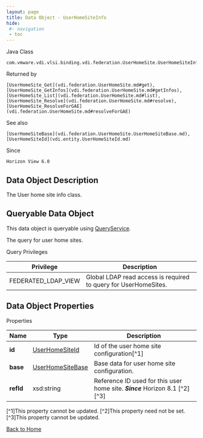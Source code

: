 ```yaml
---
layout: page
title: Data Object - UserHomeSiteInfo
hide:
 #- navigation
 - toc
---
```






Java Class

    com.vmware.vdi.vlsi.binding.vdi.federation.UserHomeSite.UserHomeSiteInfo

Returned by

    [UserHomeSite_Get](vdi.federation.UserHomeSite.md#get), [UserHomeSite_GetInfos](vdi.federation.UserHomeSite.md#getInfos), [UserHomeSite_List](vdi.federation.UserHomeSite.md#list), [UserHomeSite_Resolve](vdi.federation.UserHomeSite.md#resolve), [UserHomeSite_ResolveForGAE](vdi.federation.UserHomeSite.md#resolveForGAE)

See also

    [UserHomeSiteBase](vdi.federation.UserHomeSite.UserHomeSiteBase.md), [UserHomeSiteId](vdi.entity.UserHomeSiteId.md)

Since 

    Horizon View 6.0

## Data Object Description 

The User home site info class. 

##  Queryable Data Object 

This data object is queryable using [QueryService](vdi.query.QueryService.md "QueryService"). 

The query for user home sites. 

Query Privileges 

Privilege |  Description   
---|---  
FEDERATED_LDAP_VIEW|  Global LDAP read access is required to query for UserHomeSites.   
  


## Data Object Properties

Properties

Name |  Type |  Description   
---|---|---  
**id**| [UserHomeSiteId](vdi.entity.UserHomeSiteId.md)| Id of the user home site configuration[^1]
**base**| [UserHomeSiteBase](vdi.federation.UserHomeSite.UserHomeSiteBase.md)| Base data for user home site configuration. 
**refId**| xsd:string| Reference ID used for this user home site.  **_Since_** Horizon 8.1 [^2][^3]

[^1]This property cannot be updated.
[^2]This property need not be set.
[^3]This property cannot be updated.
  
[Back to Home](index.md)
